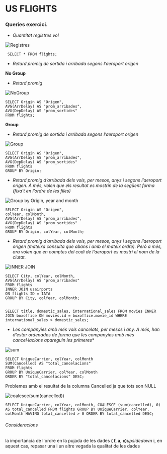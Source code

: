 # US FLIGHTS

### Queries exercici.

 * _Quantitat registres vol_

 ![Registres](https://imgur.com/ckc74Yx.png)

     SELECT * FROM flights;

 * _Retard promig de sortida i arribada segons l’aeroport origen_

 **No Group**

 * _Retard promig_

![NoGroup](https://imgur.com/Nro1UV1.png)

    SELECT Origin AS "Origen", 
    AVG(ArrDelay) AS "prom_arribades", 
    AVG(DepDelay) AS "prom_sortides" 
    FROM flights;

**Group**

* _Retard promig de sortida i arribada segons l’aeroport origen_

![Group](https://imgur.com/OiGMcAJ.png)
           

    SELECT Origin AS "Origen", 
    AVG(ArrDelay) AS "prom_arribades", 
    AVG(DepDelay) AS "prom_sortides" 
    FROM flights 
    GROUP BY Origin;

* _Retard promig d’arribada dels vols, per mesos, anys i segons l’aeroport origen. A més, volen que els resultat es mostrin de la següent forma (fixa’t en l’ordre de les files)_    

![Group by Origin, year and month](https://imgur.com/zKCYncK.png)

    SELECT Origin AS "Origen",
    colYear, colMonth,
    AVG(ArrDelay) AS "prom_arribades",
    AVG(DepDelay) AS "prom_sortides"
    FROM flights
    GROUP BY Origin, colYear, colMonth;

* _Retard promig d’arribada dels vols, per mesos, anys i segons l’aeroport origen (mateixa consulta que abans i amb el mateix ordre). Però a més, ara volen que en comptes del codi de l’aeroport es mostri el nom de la ciutat._    

![INNER JOIN](https://imgur.com/yh8F7Qf.png)

    SELECT City, colYear, colMonth, 
    AVG(ArrDelay) AS "prom_arribades"
    FROM flights
    INNER JOIN usairports
    ON flights ID = IATA
    GROUP BY City, colYear, colMonth; 


    SELECT title, domestic_sales, international_sales FROM movies INNER JOIN boxoffice ON movies.id = boxoffice.movie_id WHERE international_sales > domestic_sales;

* _Les companyies amb més vols cancelats, per mesos i any. A més, han d’estar ordenades de forma que les companyies amb més cancel·lacions apareguin les primeres_*

![sum](https://imgur.com/WACdPCE.png)

    SELECT UniqueCarrier, colYear, colMonth
    SUM(Cancelled) AS "total_cancelacions"
    FROM flights 
    GROUP BY UniqueCarrier, colYear, colMonth
    ORDER BY "total_cancelacions" DESC;

Problemes amb el resultat de la columna Cancelled ja que tots son NULL

![coalesce(sum(cancelled))](https://imgur.com/Qnz50au.png)

    SELECT UniqueCarrier, colYear, colMonth, COALESCE (sum(cancelled), 0) AS total_cancelled FROM flights GROUP BY UniqueCarrier, colYear, colMonth HAVING total_cancelled > 0 ORDER BY total_cancelled DESC;

###### Consideracions

la importancia de l'ordre en la pujada de les dades **( f, a, c)**_upsidedown_ i, en aquest cas, repasar una i un altre vegada la qualitat de les dades
